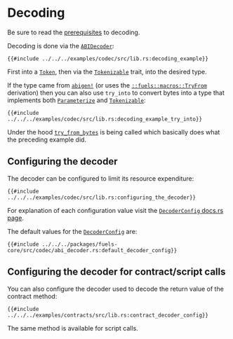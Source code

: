 # Decoding
Be sure to read the [prerequisites](./index.md#prerequisites-for-decodingencoding) to decoding.

Decoding is done via the [`ABIDecoder`](https://docs.rs/fuels/latest/fuels/core/codec/struct.ABIDecoder.html):

```rust,ignore
{{#include ../../../examples/codec/src/lib.rs:decoding_example}}
```
First into a [`Token`](https://docs.rs/fuels/latest/fuels/types/enum.Token.html), then via the [`Tokenizable`](https://docs.rs/fuels/latest/fuels/core/traits/trait.Tokenizable.html) trait, into the desired type.

If the type came from [`abigen!`](../abigen/index.md) (or uses the [`::fuels::macros::TryFrom`](https://docs.rs/fuels/latest/fuels/macros/derive.TryFrom.html) derivation) then you can also use `try_into` to convert bytes into a type that implements both [`Parameterize`](https://docs.rs/fuels/latest/fuels/core/traits/trait.Parameterize.html) and [`Tokenizable`](https://docs.rs/fuels/latest/fuels/core/traits/trait.Tokenizable.html):
```rust,ignore
{{#include ../../../examples/codec/src/lib.rs:decoding_example_try_into}}
```
Under the hood [`try_from_bytes`](https://docs.rs/fuels/latest/fuels/core/codec/fn.try_from_bytes.html) is being called which basically does what the preceding example did.

## Configuring the decoder
The decoder can be configured to limit its resource expenditure:
```rust,ignore
{{#include ../../../examples/codec/src/lib.rs:configuring_the_decoder}}
```

For explanation of each configuration value visit the [`DecoderConfig` docs.rs page](https://docs.rs/fuels/latest/fuels/core/codec/struct.DecoderConfig.html).

The default values for the [`DecoderConfig`](https://docs.rs/fuels/latest/fuels/core/codec/struct.DecoderConfig.html) are:
```rust,ignore
{{#include ../../../packages/fuels-core/src/codec/abi_decoder.rs:default_decoder_config}}
```

## Configuring the decoder for contract/script calls
You can also configure the decoder used to decode the return value of the contract method:

```rust,ignore
{{#include ../../../examples/contracts/src/lib.rs:contract_decoder_config}}
```

The same method is available for script calls.
